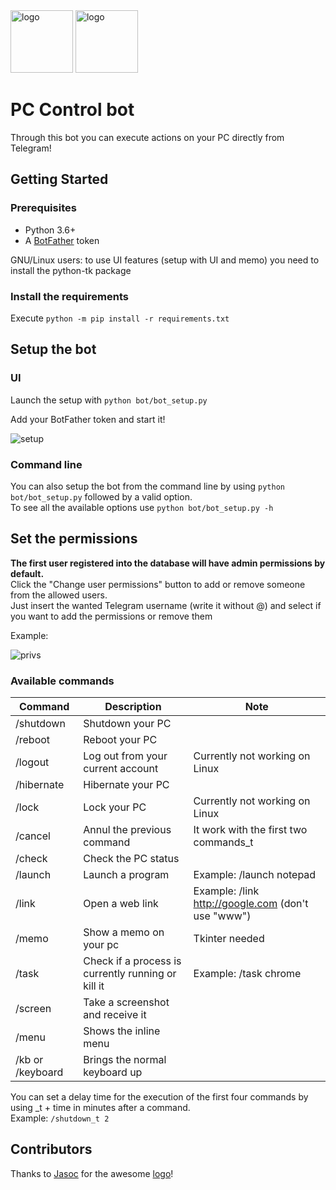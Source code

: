 <img src="https://user-images.githubusercontent.com/25140297/177854111-c6c7e75f-4dce-4255-a157-2c9dd1faad50.png#gh-light-mode-only" alt="logo" width="100"/>
<img src="https://user-images.githubusercontent.com/25140297/177854228-9b60703c-5821-42d5-b1a0-134289b59442.png#gh-dark-mode-only" alt="logo" width="100"/>

# PC Control bot

Through this bot you can execute actions on your PC directly from Telegram!

## Getting Started

### Prerequisites

- Python 3.6+
- A [BotFather](https://t.me/BotFather) token

GNU/Linux users: to use UI features (setup with UI and memo) you need to install the python-tk package

### Install the requirements
Execute ```python -m pip install -r requirements.txt```

## Setup the bot
### UI 
Launch the setup with ```python bot/bot_setup.py```

Add your BotFather token and start it!

![setup](https://user-images.githubusercontent.com/25140297/103703845-95b99680-4fa8-11eb-9b09-b660760de701.png)

### Command line 
You can also setup the bot from the command line by using ```python bot/bot_setup.py``` followed by a valid option.\
To see all the available options use ```python bot/bot_setup.py -h```

## Set the permissions

**The first user registered into the database will have admin permissions by default.**\
Click the "Change user permissions" button to add or remove someone from the allowed users.\
Just insert the wanted Telegram username (write it without @) and select if you want to add the permissions or
remove them

Example:

![privs](https://user-images.githubusercontent.com/25140297/103581006-76086c80-4edb-11eb-99a4-4e13777e7794.png)

### Available commands

| Command | Description | Note
| --- | --- | --- |
| /shutdown | Shutdown your PC |
| /reboot | Reboot your PC |
| /logout | Log out from your current account | Currently not working on Linux |
| /hibernate | Hibernate your PC |
| /lock | Lock your PC | Currently not working on Linux |
| /cancel | Annul the previous command | It work with the first two commands_t |
| /check | Check the PC status | 
| /launch | Launch a program | Example: /launch notepad |
| /link | Open a web link | Example: /link http://google.com (don't use "www") |
| /memo | Show a memo on your pc | Tkinter needed |
| /task | Check if a process is currently running or kill it| Example: /task chrome |
| /screen | Take a screenshot and receive it |
| /menu | Shows the inline menu |
| /kb or /keyboard | Brings the normal keyboard up |

You can set a delay time for the execution of the first four commands by using _t + time in minutes after a command.\
Example: ```/shutdown_t 2```

## Contributors
Thanks to [Jasoc](https://github.com/jasoc) for the awesome [logo](https://i.imgur.com/V6B5ZEf.png)!
